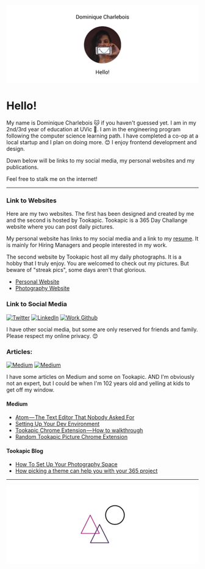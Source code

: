 ![Header Image](images/Header.png)

# Hello!

My name is Dominique Charlebois 🐱 if you haven't guessed yet. I am in my 2nd/3rd year of education at UVic 🎉. I am in the engineering program following the computer science learning path. I have completed a co-op at a local startup and I plan on doing more. 😊 I enjoy frontend development and design. 

Down below will be links to my social media, my personal websites and my publications. 

Feel free to stalk me on the internet! 

---

### Link to Websites

Here are my two websites. The first has been designed and created by me and the second is hosted by Tookapic. Tookapic is a 365 Day Challange website where you can post daily pictures.

My personal website has links to my social media and a link to my [resume](http://dominiquecharlebois.com/resume). It is mainly for Hiring Managers and people interested in my work.

The second website by Tookapic host all my daily photographs. It is a hobby that I truly enjoy. You are welcomed to check out my pictures. But beware of "streak pics", some days aren't that glorious. 

* [Personal Website](http://dominiquecharlebois.com/ "Website")
* [Photography Website](http://photography.dominiquecharlebois.com/ "Photography Website")

### Link to Social Media

[![Twitter](https://img.shields.io/badge/Follow%20on%20Twitter-FlyteWizard-blue.svg?colorA=373a3c&colorB=1da1f2&style=flat)](https://twitter.com/flytewizard)
[![LinkedIn](https://img.shields.io/badge/LinkedIn-Dominique%20Charlebois-blue.svg?colorA=373a3c&colorB=0077b5&style=flat)](https://www.linkedin.com/in/dominiquecharlebois/)
[![Work Github](https://img.shields.io/badge/Work%20Github-Dominique%20Charlebois-lightgrey.svg?colorA=373a3c&colorB=9f9f9f&style=flat)](https://github.com/dominiquecharlebois)

I have other social media, but some are only reserved for friends and family. Please respect my online privacy. 😊

### Articles:

[![Medium](https://img.shields.io/badge/Medium-FlyteWizard-green.svg?colorA=373a3c&colorB=48e79a&style=flat)](https://medium.com/@FlyteWizard)
[![Medium](https://img.shields.io/badge/Tookapic-FlyteWizard-lightgrey.svg?colorA=373a3c&colorB=9f9f9f&style=flat)](https://tookapic.com/flytewizard)

I have some articles on Medium and some on Tookapic. AND I'm obviously not an expert, but I could be when I'm 102 years old and yelling at kids to get off my window. 

#### Medium

* [Atom — The Text Editor That Nobody Asked For](https://medium.com/@FlyteWizard/atom-the-text-editor-that-nobody-asked-for-32d0e227f89f#.c9tvu3oyg "Atom — The Text Editor That Nobody Asked For")
* [Setting Up Your Dev Environment](https://medium.com/@FlyteWizard/setting-up-your-dev-environment-75ae46b17843#.b113nqvoe "Setting Up Your Dev Environment")
* [Tookapic Chrome Extension — How to walkthrough](https://medium.com/@FlyteWizard/tookapic-chrome-extension-how-to-walkthrough-d2a8028281d5#.2curm0oza "Tookapic Chrome Extension — How to walkthrough")
* [Random Tookapic Picture Chrome Extension](https://medium.com/@FlyteWizard/random-tookapic-picture-chrome-extension-d21d23d090c2#.49vib5ghn "Random Tookapic Picture Chrome Extension")


#### Tookapic Blog

* [How To Set Up Your Photography Space](https://blog.tookapic.com/how-to-set-up-your-photography-space?u=984 "How To Set Up Your Photography Space")
* [How picking a theme can help you with your 365 project](https://blog.tookapic.com/how-picking-a-theme-can-help-you-with-your-365-project?u=984 "How picking a theme can help you with your 365 project")

---

<img src="images/Signature.png">
